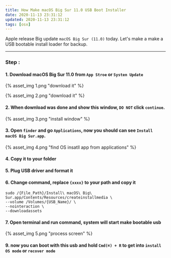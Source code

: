 ```yaml
---
title: How Make macOS Big Sur 11.0 USB Boot Installer
date: 2020-11-13 23:31:12
updated: 2020-11-13 23:31:12
tags: [osx]
---
```


Apple release Big update `macOS Big Sur (11.0)` today.
Let's make a make a USB bootable install loader for backup.

---

### Step :

#### 1. Download macOS Big Sur 11.0 from `App Stroe` or `Systen Update`

{% asset_img 1.png "download it" %}

<!--more-->
{% asset_img 2.png "download it" %}

#### 2. When download was done and show this window, `DO NOT` click `continue`.
{% asset_img 3.png "install window" %}

#### 3. Open `finder` and go `Applications`, now you should can see `Install macOS Big Sur.app`.
{% asset_img 4.png "find OS insatll app from applications" %}

#### 4. Copy it to your folder

#### 5. Plug USB driver and format it

#### 6. Change command, replace `{xxxx}` to your path and copy it

```
sudo /{File_Path}/Install\ macOS\ Big\ Sur.app/Contents/Resources/createinstallmedia \
--volume /Volumes/{USB_Name}/ \
--nointeraction \
--downloadassets
```

#### 7. Open terminal and run command, system will start make bootable usb
{% asset_img 5.png "process screen" %}

#### 9. now you can boot with this usb and hold `Cmd(⌘) + R` to get into `install OS mode` or `recover mode`
